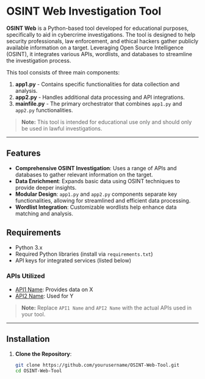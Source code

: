 # OSINT Web Investigation Tool

**OSINT Web** is a Python-based tool developed for educational purposes, specifically to aid in cybercrime investigations. The tool is designed to help security professionals, law enforcement, and ethical hackers gather publicly available information on a target. Leveraging Open Source Intelligence (OSINT), it integrates various APIs, wordlists, and databases to streamline the investigation process.

This tool consists of three main components:
1. **app1.py** - Contains specific functionalities for data collection and analysis.
2. **app2.py** - Handles additional data processing and API integrations.
3. **mainfile.py** - The primary orchestrator that combines `app1.py` and `app2.py` functionalities.

> **Note:** This tool is intended for educational use only and should only be used in lawful investigations.

---

## Features

- **Comprehensive OSINT Investigation**: Uses a range of APIs and databases to gather relevant information on the target.
- **Data Enrichment**: Expands basic data using OSINT techniques to provide deeper insights.
- **Modular Design**: `app1.py` and `app2.py` components separate key functionalities, allowing for streamlined and efficient data processing.
- **Wordlist Integration**: Customizable wordlists help enhance data matching and analysis.

## Requirements

- Python 3.x
- Required Python libraries (install via `requirements.txt`)
- API keys for integrated services (listed below)

### APIs Utilized

- [API1 Name](API1_URL): Provides data on X
- [API2 Name](API2_URL): Used for Y

> **Note:** Replace `API1 Name` and `API2 Name` with the actual APIs used in your tool.

---

## Installation

1. **Clone the Repository**:
   ```bash
   git clone https://github.com/yourusername/OSINT-Web-Tool.git
   cd OSINT-Web-Tool
